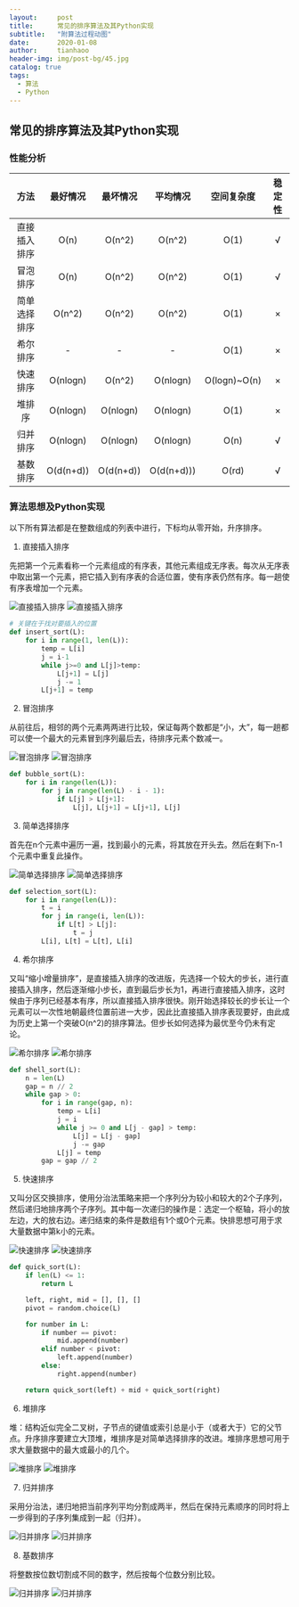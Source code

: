 ```yaml
---
layout:     post
title:      常见的排序算法及其Python实现
subtitle:   "附算法过程动图"
date:       2020-01-08
author:     tianhaoo
header-img: img/post-bg/45.jpg
catalog: true
tags:
  - 算法
  - Python
---
```



## 常见的排序算法及其Python实现


### 性能分析



|     方法     | 最好情况  | 最坏情况  |  平均情况  |  空间复杂度  | 稳定性 |
| :----------: | :-------: | :-------: | :--------: | :----------: | :----: |
| 直接插入排序 |   O(n)    |  O(n^2)   |   O(n^2)   |     O(1)     |   √    |
|   冒泡排序   |   O(n)    |  O(n^2)   |   O(n^2)   |     O(1)     |   √    |
| 简单选择排序 |  O(n^2)   |  O(n^2)   |   O(n^2)   |     O(1)     |   ×    |
|   希尔排序   |     -     |     -     |     -      |     O(1)     |   ×    |
|   快速排序   | O(nlogn)  |  O(n^2)   |  O(nlogn)  | O(logn)~O(n) |   ×    |
|    堆排序    | O(nlogn)  | O(nlogn)  |  O(nlogn)  |     O(1)     |   ×    |
|   归并排序   | O(nlogn)  | O(nlogn)  |  O(nlogn)  |     O(n)     |   √    |
|   基数排序   | O(d(n+d)) | O(d(n+d)) | O(d(n+d))) |    O(rd)     |   √    |


### 算法思想及Python实现

以下所有算法都是在整数组成的列表中进行，下标均从零开始，升序排序。

1. 直接插入排序

先把第一个元素看称一个元素组成的有序表，其他元素组成无序表。每次从无序表中取出第一个元素，把它插入到有序表的合适位置，使有序表仍然有序。每一趟使有序表增加一个元素。

![直接插入排序](/img/20200108/1.gif)
![直接插入排序](/img/20200108/1.1.gif)


```python
# 关键在于找对要插入的位置
def insert_sort(L):
    for i in range(1, len(L)):
        temp = L[i]
        j = i-1
        while j>=0 and L[j]>temp:
            L[j+1] = L[j]
            j -= 1
        L[j+1] = temp
```

2. 冒泡排序

从前往后，相邻的两个元素两两进行比较，保证每两个数都是“小，大”，每一趟都可以使一个最大的元素冒到序列最后去，待排序元素个数减一。

![冒泡排序](/img/20200108/2.gif)
![冒泡排序](/img/20200108/2.1.gif)

```python
def bubble_sort(L):
    for i in range(len(L)):
        for j in range(len(L) - i - 1):
            if L[j] > L[j+1]:
                L[j], L[j+1] = L[j+1], L[j]
```

3. 简单选择排序

首先在n个元素中遍历一遍，找到最小的元素，将其放在开头去。然后在剩下n-1个元素中重复此操作。

![简单选择排序](/img/20200108/3.gif)
![简单选择排序](/img/20200108/3.1.gif)

```python
def selection_sort(L):
    for i in range(len(L)):
        t = i
        for j in range(i, len(L)):
            if L[t] > L[j]:
                t = j
        L[i], L[t] = L[t], L[i]
```

4. 希尔排序

又叫“缩小增量排序”，是直接插入排序的改进版，先选择一个较大的步长，进行直接插入排序，然后逐渐缩小步长，直到最后步长为1，再进行直接插入排序，这时候由于序列已经基本有序，所以直接插入排序很快。刚开始选择较长的步长让一个元素可以一次性地朝最终位置前进一大步，因此比直接插入排序表现要好，由此成为历史上第一个突破O(n^2)的排序算法。但步长如何选择为最优至今仍未有定论。

![希尔排序](/img/20200108/4.gif)
![希尔排序](/img/20200108/4.1.gif)

```python
def shell_sort(L):
    n = len(L)
    gap = n // 2
    while gap > 0:
        for i in range(gap, n):
            temp = L[i]
            j = i
            while j >= 0 and L[j - gap] > temp:
                L[j] = L[j - gap]
                j -= gap
            L[j] = temp
        gap = gap // 2

```

5. 快速排序

又叫分区交换排序，使用分治法策略来把一个序列分为较小和较大的2个子序列，然后递归地排序两个子序列。其中每一次递归的操作是：选定一个枢轴，将小的放左边，大的放右边。递归结束的条件是数组有1个或0个元素。快排思想可用于求大量数据中第k小的元素。


![快速排序](/img/20200108/5.gif)
![快速排序](/img/20200108/5.1.gif)

```python
def quick_sort(L):
    if len(L) <= 1:
        return L

    left, right, mid = [], [], []
    pivot = random.choice(L)

    for number in L:
        if number == pivot:
            mid.append(number)
        elif number < pivot:
            left.append(number)
        else:
            right.append(number)

    return quick_sort(left) + mid + quick_sort(right)
```

6. 堆排序

堆：结构近似完全二叉树，子节点的键值或索引总是小于（或者大于）它的父节点。升序排序要建立大顶堆，堆排序是对简单选择排序的改进。堆排序思想可用于求大量数据中的最大或最小的几个。

![堆排序](/img/20200108/6.gif)
![堆排序](/img/20200108/6.1.gif)

7. 归并排序

采用分治法，递归地把当前序列平均分割成两半，然后在保持元素顺序的同时将上一步得到的子序列集成到一起（归并）。

![归并排序](/img/20200108/7.gif)
![归并排序](/img/20200108/7.1.gif)

8. 基数排序

将整数按位数切割成不同的数字，然后按每个位数分别比较。


![归并排序](/img/20200108/8.gif)
![归并排序](/img/20200108/8.1.gif)










